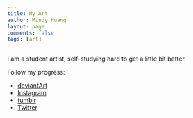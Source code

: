 ```yaml
---
title: My Art
author: Mindy Huang
layout: page
comments: false
tags: [art]
---
```

I am a student artist, self-studying hard to get a little bit better.

<!-- Instagram feed. -->
<div class="ig-root Ri8536 clearfix" style="width=auto"> </div>
<script>
 scripts=[];
 host='http://www.uptsi.com';
 js=document.createElement('script');
 js.src=host+"/tools/widgets/b/fl5EA48921IJXdS2ieK53e4gDZ27G153884UQ0Y7hj7a71W9gcL2H36kCai3V734cj06PT";
 scripts[0] = js;
 for(i=0;i< scripts.length; i++){document.getElementsByTagName("HEAD")[0].appendChild(scripts[i]); }
</script>


Follow my progress:

* [deviantArt](kchuang.deviantart.com)
* [Instagram](kchuangart.instagram.com)
* [tumblr](kchuangart.tumblr.com)
* [Twitter](kchuangart.twitter.com)

